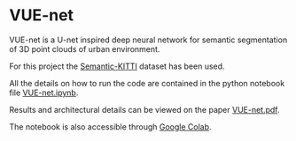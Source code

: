# VUE-net
VUE-net is a U-net inspired deep neural network for semantic segmentation of 3D point clouds of urban environment.

For this project the [Semantic-KITTI](http://www.semantic-kitti.org/) dataset has been used.

All the details on how to run the code are contained in the python notebook file [VUE-net.ipynb](VUE_net/VUE-net.ipynb).

Results and architectural details can be viewed on the paper [VUE-net.pdf](VUE_net/VUE-net.pdf). 

The notebook is also accessible through [Google Colab](https://colab.research.google.com/drive/1iEeQ55lBGjo-uBqRx8wtdL2sZd9lo2YR?usp=drive_link).
